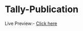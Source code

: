 # Tally-Publication
Live Preview:- <a href="http://stagingdemo.in/tally/" target="_blank">Click here</a>
